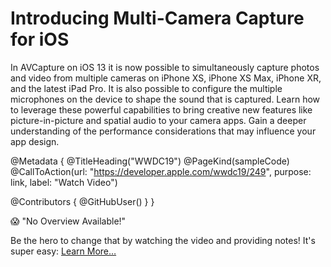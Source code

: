 # Introducing Multi-Camera Capture for iOS

In AVCapture on iOS 13 it is now possible to simultaneously capture photos and video from multiple cameras on iPhone XS, iPhone XS Max, iPhone XR, and the latest iPad Pro. It is also possible to configure the multiple microphones on the device to shape the sound that is captured. Learn how to leverage these powerful capabilities to bring creative new features like picture-in-picture and spatial audio to your camera apps. Gain a deeper understanding of the performance considerations that may influence your app design.

@Metadata {
   @TitleHeading("WWDC19")
   @PageKind(sampleCode)
   @CallToAction(url: "https://developer.apple.com/wwdc19/249", purpose: link, label: "Watch Video")

   @Contributors {
      @GitHubUser(<replace this with your GitHub handle>)
   }
}

😱 "No Overview Available!"

Be the hero to change that by watching the video and providing notes! It's super easy:
 [Learn More…](https://wwdcnotes.github.io/WWDCNotes/documentation/wwdcnotes/contributing)
